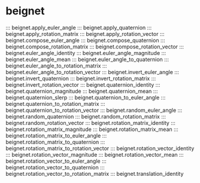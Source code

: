 # beignet

::: beignet.apply_euler_angle
::: beignet.apply_quaternion
::: beignet.apply_rotation_matrix
::: beignet.apply_rotation_vector
::: beignet.compose_euler_angle
::: beignet.compose_quaternion
::: beignet.compose_rotation_matrix
::: beignet.compose_rotation_vector
::: beignet.euler_angle_identity
::: beignet.euler_angle_magnitude
::: beignet.euler_angle_mean
::: beignet.euler_angle_to_quaternion
::: beignet.euler_angle_to_rotation_matrix
::: beignet.euler_angle_to_rotation_vector
::: beignet.invert_euler_angle
::: beignet.invert_quaternion
::: beignet.invert_rotation_matrix
::: beignet.invert_rotation_vector
::: beignet.quaternion_identity
::: beignet.quaternion_magnitude
::: beignet.quaternion_mean
::: beignet.quaternion_slerp
::: beignet.quaternion_to_euler_angle
::: beignet.quaternion_to_rotation_matrix
::: beignet.quaternion_to_rotation_vector
::: beignet.random_euler_angle
::: beignet.random_quaternion
::: beignet.random_rotation_matrix
::: beignet.random_rotation_vector
::: beignet.rotation_matrix_identity
::: beignet.rotation_matrix_magnitude
::: beignet.rotation_matrix_mean
::: beignet.rotation_matrix_to_euler_angle
::: beignet.rotation_matrix_to_quaternion
::: beignet.rotation_matrix_to_rotation_vector
::: beignet.rotation_vector_identity
::: beignet.rotation_vector_magnitude
::: beignet.rotation_vector_mean
::: beignet.rotation_vector_to_euler_angle
::: beignet.rotation_vector_to_quaternion
::: beignet.rotation_vector_to_rotation_matrix
::: beignet.translation_identity
